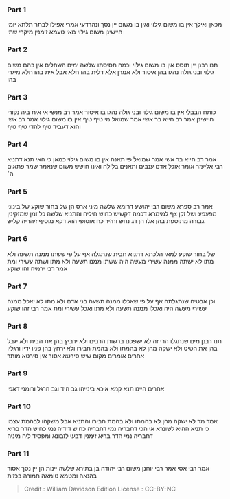 
### Part 1
מכאן ואילך אין בו משום גילוי ואין בו משום יין נסך ונהרדעי אמרי אפילו לבתר תלתא יומי חיישינן משום גילוי מאי טעמא זימנין מיקרי שתי

### Part 2
תנו רבנן יין תוסס אין בו משום גילוי וכמה תסיסתו שלשה ימים השחלים אין בהם משום גילוי ובני גולה נהגו בהן איסור ולא אמרן אלא דלית בהו חלא אבל אית בהו חלא מיגרי בהו

### Part 3
כותח הבבלי אין בו משום גילוי ובני גולה נהגו בו איסור אמר רב מנשי אי אית ביה נקורי חיישינן אמר רב חייא בר אשי אמר שמואל מי טיף טיף אין בו משום גילוי אמר רב אשי והוא דעביד טיף להדי טיף טיף

### Part 4
אמר רב חייא בר אשי אמר שמואל פי תאנה אין בו משום גילוי כמאן כי האי תנא דתניא רבי אליעזר אומר אוכל אדם ענבים ותאנים בלילה ואינו חושש משום שנאמר שמר פתאים ה׳

### Part 5
אמר רב ספרא משום רבי יהושע דרומא שלשה מיני ארס הן של בחור שוקע של בינוני מפעפע ושל זקן צף למימרא דכמה דקשיש כחוש חיליה והתניא שלשה כל זמן שמזקינין גבורה מתוספת בהן אלו הן דג נחש וחזיר כח אוסופי הוא דקא מוסיף זיהריה קליש

### Part 6
של בחור שוקע למאי הלכתא דתניא חבית שנתגלה אף על פי ששתו ממנה תשעה ולא מתו לא ישתה ממנה עשירי מעשה היה ששתו ממנו תשעה ולא מתו ושתה עשירי ומת אמר רבי ירמיה זהו שוקע

### Part 7
וכן אבטיח שנתגלתה אף על פי שאכלו ממנה תשעה בני אדם ולא מתו לא יאכל ממנה עשירי מעשה היה ואכלו ממנה תשעה ולא מתו ואכל עשירי ומת אמר רבי זהו שוקע

### Part 8
תנו רבנן מים שנתגלו הרי זה לא ישפכם ברשות הרבים ולא ירביץ בהן את הבית ולא יגבל בהן את הטיט ולא ישקה מהן לא בהמתו ולא בהמת חבירו ולא ירחץ בהן פניו ידיו ורגליו אחרים אומרים מקום שיש סירטא אסור אין סירטא מותר

### Part 9
אחרים היינו תנא קמא איכא בינייהו גב היד וגב הרגל ורומני דאפי

### Part 10
אמר מר לא ישקה מהן לא בהמתו ולא בהמת חבירו והתניא אבל משקהו לבהמת עצמו כי תניא ההיא לשונרא אי הכי דחבריה נמי דחבריה כחיש דידיה נמי כחיש הדר בריא דחבריה נמי הדר בריא זימנין דבעי לזבונא ומפסיד ליה מיניה

### Part 11
אמר רבי אסי אמר רבי יוחנן משום רבי יהודה בן בתירא שלשה יינות הן יין נסך אסור בהנאה ומטמא טומאה חמורה בכזית

>Credit : William Davidson Edition
>License : CC-BY-NC